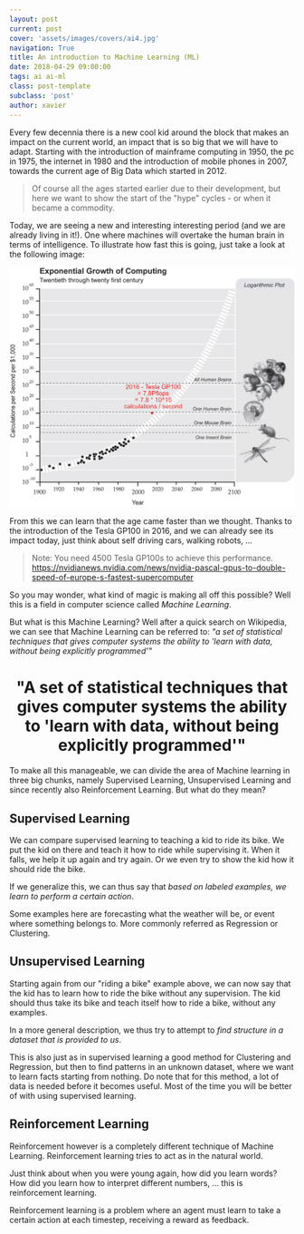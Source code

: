 ```yaml
---
layout: post
current: post
cover: 'assets/images/covers/ai4.jpg'
navigation: True
title: An introduction to Machine Learning (ML)
date: 2018-04-29 09:00:00
tags: ai ai-ml
class: post-template
subclass: 'post'
author: xavier
---
```


Every few decennia there is a new cool kid around the block that makes an impact on the current world, an impact that is so big that we will have to adapt. Starting with the introduction of mainframe computing in 1950, the pc in 1975, the internet in 1980 and the introduction of mobile phones in 2007, towards the current age of Big Data which started in 2012.

> Of course all the ages started earlier due to their development, but here we want to show the start of the "hype" cycles - or when it became a commodity.

Today, we are seeing a new and interesting interesting period (and we are already living in it!). One where machines will overtake the human brain in terms of intelligence. To illustrate how fast this is going, just take a look at the following image:

![assets/images/posts/exponential-growth-computing.jpg](assets/images/posts/exponential-growth-computing.jpg)

From this we can learn that the age came faster than we thought. Thanks to the introduction of the Tesla GP100 in 2016, and we can already see its impact today, just think about self driving cars, walking robots, ...

> Note: You need 4500 Tesla GP100s to achieve this performance. https://nvidianews.nvidia.com/news/nvidia-pascal-gpus-to-double-speed-of-europe-s-fastest-supercomputer

So you may wonder, what kind of magic is making all off this possible? Well this is a field in computer science called *Machine Learning*.

But what is this Machine Learning? Well after a quick search on Wikipedia, we can see that Machine Learning can be referred to: *"a set of statistical techniques that gives computer systems the ability to 'learn with data, without being explicitly programmed'"*

<center><h1>"A set of statistical techniques that gives computer systems the ability to 'learn with data, without being explicitly programmed'"</h1></center>

To make all this manageable, we can divide the area of Machine learning in three big chunks, namely Supervised Learning, Unsupervised Learning and since recently also Reinforcement Learning. But what do they mean?

## Supervised Learning

We can compare supervised learning to teaching a kid to ride its bike. We put the kid on there and teach it how to ride while supervising it. When it falls, we help it up again and try again. Or we even try to show the kid how it should ride the bike.

If we generalize this, we can thus say that *based on labeled examples, we learn to perform a certain action*.

Some examples here are forecasting what the weather will be, or event where something belongs to. More commonly referred as Regression or Clustering.

## Unsupervised Learning

Starting again from our "riding a bike" example above, we can now say that the kid has to learn how to ride the bike without any supervision. The kid should thus take its bike and teach itself how to ride a bike, without any examples.

In a more general description, we thus try to attempt to *find structure in a dataset that is provided to us*.

This is also just as in supervised learning a good method for Clustering and Regression, but then to find patterns in an unknown dataset, where we want to learn facts starting from nothing. Do note that for this method, a lot of data is needed before it becomes useful. Most of the time you will be better of with using supervised learning.

## Reinforcement Learning

Reinforcement however is a completely different technique of Machine Learning. Reinforcement learning tries to act as in the natural world.

Just think about when you were young again, how did you learn words? How did you learn how to interpret different numbers, ... this is reinforcement learning.

Reinforcement learning is a problem where an agent must learn to take a certain action at each timestep, receiving a reward as feedback.